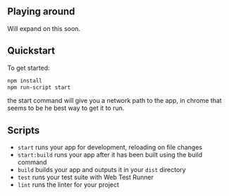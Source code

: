 ## Playing around
Will expand on this soon.

## Quickstart

To get started:

```bash
npm install
npm run-script start
```

the start command will give you a network path to the app, in chrome that seems to be he best way to get it to run.

## Scripts

- `start` runs your app for development, reloading on file changes
- `start:build` runs your app after it has been built using the build command
- `build` builds your app and outputs it in your `dist` directory
- `test` runs your test suite with Web Test Runner
- `lint` runs the linter for your project

